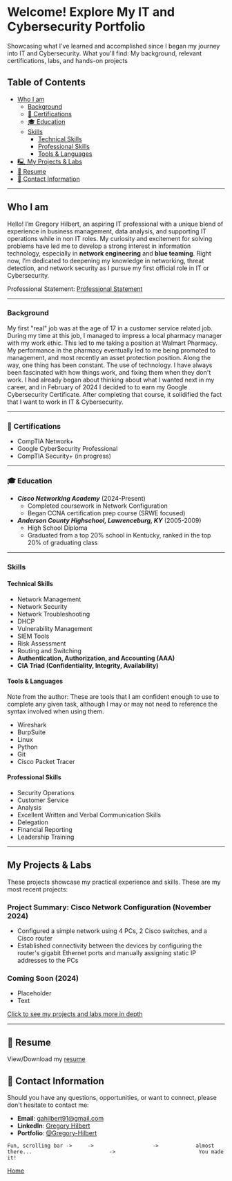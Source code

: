 <a id="top"></a>

# Welcome! Explore My IT and Cybersecurity Portfolio

Showcasing what I've learned and accomplished since I began my journey into IT and Cybersecurity. What you'll find: My background, relevant certifications, labs, and hands-on projects 

## Table of Contents
 - [Who I am](#who-i-am)
   - [Background](#background)
   - [📜 Certifications](#-certifications)
   - [🎓 Education](#-education)
   - [Skills](#skills)
     - [Technical Skills](#technical-skills)
     - [Professional Skills](#professional-skills)
     - [Tools & Languages](#tools--languages)
- [🖳 My Projects & Labs](#my-projects--labs)
- [📁 Resume](#-resume)
- [📧 Contact Information](#-contact-information)

---

## Who I am
Hello! I’m Gregory Hilbert, an aspiring IT professional with a unique blend of experience in business management, data analysis, and supporting IT operations while in non IT roles. My curiosity and excitement for solving problems have led me to develop a strong interest in information technology, especially in **network engineering** and **blue teaming**. Right now, I’m dedicated to deepening my knowledge in networking, threat detection, and network security as I pursue my first official role in IT or Cybersecurity.

Professional Statement: [Professional Statement](ProfessionalStatement.md)

---

### Background
My first "real" job was at the age of 17 in a customer service related job. During my time at this job, I managed to impress a local pharmacy manager with my work ethic. This led to me taking a position at Walmart Pharmacy. My performance in the pharmacy eventually led to me being promoted to management, and most recently an asset protection position. Along the way, one thing has been constant. The use of technology. I have always been fascinated with how things work, and fixing them when they don't work. I had already began about thinking about what I wanted next in my career, and in February of 2024 I decided to to earn my Google Cybersecurity Certificate. After completing that course, it solidified the fact that I want to work in IT & Cybersecurity. 

---

### 📜 Certifications

- CompTIA Network+
- Google CyberSecurity Professional
- CompTIA Security+ (in progress)
  
---

### 🎓 Education
   - ***Cisco Networking Academy*** (2024-Present)
      - Completed coursework in Network Configuration
      - Began CCNA certification prep course (SRWE focused)
   - ***Anderson County Highschool, Lawrenceburg, KY*** (2005-2009)
      - High School Diploma
      - Graduated from a top 20% school in Kentucky, ranked in the top 20% of graduating class

---

###  Skills

#### Technical Skills
   - Network Management
   - Network Security
   - Network Troubleshooting
   - DHCP
   - Vulnerability Management
   - SIEM Tools
   - Risk Assessment
   - Routing and Switching
   - **Authentication, Authorization, and Accounting (AAA)**
   - **CIA Triad (Confidentiality, Integrity, Availability)**
   
#### Tools & Languages
Note from the author: These are tools that I am confident enough to use to complete any given task, although I may or may not need to reference the syntax involved when using them. 
   - Wireshark
   - BurpSuite
   - Linux
   - Python
   - Git
   - Cisco Packet Tracer
     
#### Professional Skills
   - Security Operations
   - Customer Service
   - Analysis
   - Excellent Written and Verbal Communication Skills 
   - Delegation
   - Financial Reporting
   - Leadership Training

---

## My Projects & Labs

These projects showcase my practical experience and skills. These are my most recent projects:

### Project Summary: Cisco Network Configuration (November 2024)
- Configured a simple network using 4 PCs, 2 Cisco switches, and a Cisco router
- Established connectivity between the devices by configuring the router's gigabit Ethernet ports and manually assigning static IP addresses to the PCs
  
### Coming Soon (2024)
- Placeholder
- Text

[Click to see my projects and labs more in depth](Projects.md)

---

## 📁 Resume

View/Download my [resume](October2024Resume.pdf) 

## 📧 Contact Information

Should you have any questions, opportunities, or want to connect, please don't hesitate to contact me: 

- **Email**: [gahilbert91@gmail.com](mailto:gahilbert91@gmail.com)
- **LinkedIn**: [Gregory Hilbert](https://www.linkedin.com/in/gregory-hilbert/)
- **Portfolio**: [@Gregory-Hilbert](https://gregory-hilbert.github.io/)

```
Fun, scrolling bar ->     ->                   ->            almost there...                         ->                           You made it!
```

[Home](#top)

